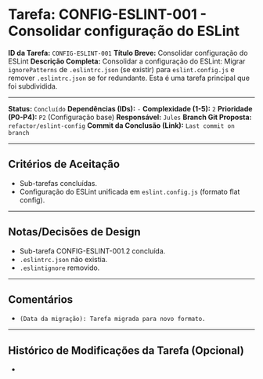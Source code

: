 # Tarefa: CONFIG-ESLINT-001 - Consolidar configuração do ESLint

**ID da Tarefa:** `CONFIG-ESLINT-001`
**Título Breve:** Consolidar configuração do ESLint
**Descrição Completa:**
Consolidar a configuração do ESLint: Migrar `ignorePatterns` de `.eslintrc.json` (se existir) para `eslint.config.js` e remover `.eslintrc.json` se for redundante. Esta é uma tarefa principal que foi subdividida.

---

**Status:** `Concluído`
**Dependências (IDs):** `-`
**Complexidade (1-5):** `2`
**Prioridade (P0-P4):** `P2` (Configuração base)
**Responsável:** `Jules`
**Branch Git Proposta:** `refactor/eslint-config`
**Commit da Conclusão (Link):** `Last commit on branch`

---

## Critérios de Aceitação
- Sub-tarefas concluídas.
- Configuração do ESLint unificada em `eslint.config.js` (formato flat config).

---

## Notas/Decisões de Design
- Sub-tarefa CONFIG-ESLINT-001.2 concluída.
- `.eslintrc.json` não existia.
- `.eslintignore` removido.

---

## Comentários
- `(Data da migração): Tarefa migrada para novo formato.`

---

## Histórico de Modificações da Tarefa (Opcional)
-
